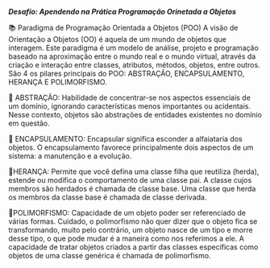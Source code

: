 ***Desafio: Apendendo na Prática Programação Orinetada a Objetos***

📚 Paradigma de Programação Orientada a Objetos (POO)
A visão de Orientação a Objetos (OO) é aquela de um mundo de objetos que interagem.
Este paradigma é um modelo de análise, projeto e programação baseado na aproximação entre o mundo real e o mundo virtual, através da criação e interação entre classes, atributos, métodos, objetos, entre outros.
São 4 os pilares principais do POO: ABSTRAÇÃO, ENCAPSULAMENTO, HERANÇA E POLIMORFISMO.

🔺 ABSTRAÇÃO:
Habilidade de concentrar-se nos aspectos essenciais de um domínio, ignorando características menos importantes ou acidentais. Nesse contexto, objetos são abstrações de entidades existentes no domínio em questão.

🔺 ENCAPSULAMENTO:
Encapsular significa esconder a alfaiataria dos objetos. O encapsulamento favorece principalmente dois aspectos de um sistema: a manutenção e a evolução.

🔺HERANÇA:
Permite que você defina uma classe filha que reutiliza (herda), estende ou modifica o comportamento de uma classe pai. A classe cujos membros são herdados é chamada de classe base. Uma classe que herda os membros da classe base é chamada de classe derivada.

🔺POLIMORFISMO:
Capacidade de um objeto poder ser referenciado de várias formas. Cuidado, o polimorfismo não quer dizer que o objeto fica se transformando, muito pelo contrário, um objeto nasce de um tipo e morre desse tipo, o que pode mudar é a maneira como nos referimos a ele. A capacidade de tratar objetos criados a partir das classes específicas como objetos de uma classe genérica é chamada de polimorfismo.


